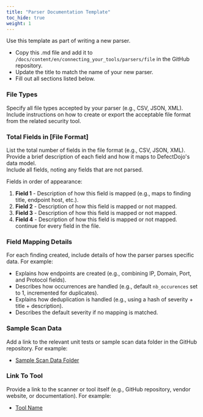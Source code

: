 ```yaml
---
title: "Parser Documentation Template"
toc_hide: true
weight: 1
---
```


Use this template as part of writing a new parser.  

* Copy this .md file and add it to `/docs/content/en/connecting_your_tools/parsers/file` in the GitHub repository.
* Update the title to match the name of your new parser.
* Fill out all sections listed below.

### File Types
Specify all file types accepted by your parser (e.g., CSV, JSON, XML).  
Include instructions on how to create or export the acceptable file format from the related security tool.

### Total Fields in [File Format]
List the total number of fields in the file format (e.g., CSV, JSON, XML).  
Provide a brief description of each field and how it maps to DefectDojo's data model.  
Include all fields, noting any fields that are not parsed.

Fields in order of appearance:
1. **Field 1** - Description of how this field is mapped (e.g., maps to finding title, endpoint host, etc.).
2. **Field 2** - Description of how this field is mapped or not mapped.
3. **Field 3** - Description of how this field is mapped or not mapped.
4. **Field 4** - Description of how this field is mapped or not mapped.
continue for every field in the file.

### Field Mapping Details
For each finding created, include details of how the parser parses specific data. For example:
- Explains how endpoints are created (e.g., combining IP, Domain, Port, and Protocol fields).
- Describes how occurrences are handled (e.g., default `nb_occurences` set to 1, incremented for duplicates).
- Explains how deduplication is handled (e.g., using a hash of severity + title + description).
- Describes the default severity if no mapping is matched.

### Sample Scan Data
Add a link to the relevant unit tests or sample scan data folder in the GitHub repository. For example:
- [Sample Scan Data Folder](https://github.com/DefectDojo/django-DefectDojo/tree/master/unittests/scans/[parser-name])

### Link To Tool
Provide a link to the scanner or tool itself (e.g., GitHub repository, vendor website, or documentation). For example:
- [Tool Name](https://www.example.com/)
